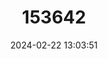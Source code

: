 ---
title: "153642"
category: "Cherax cuspidatus"
draft: false
date: 2024-02-22 13:03:51
languages:
  English: ["Cusped Crayfish"]
---